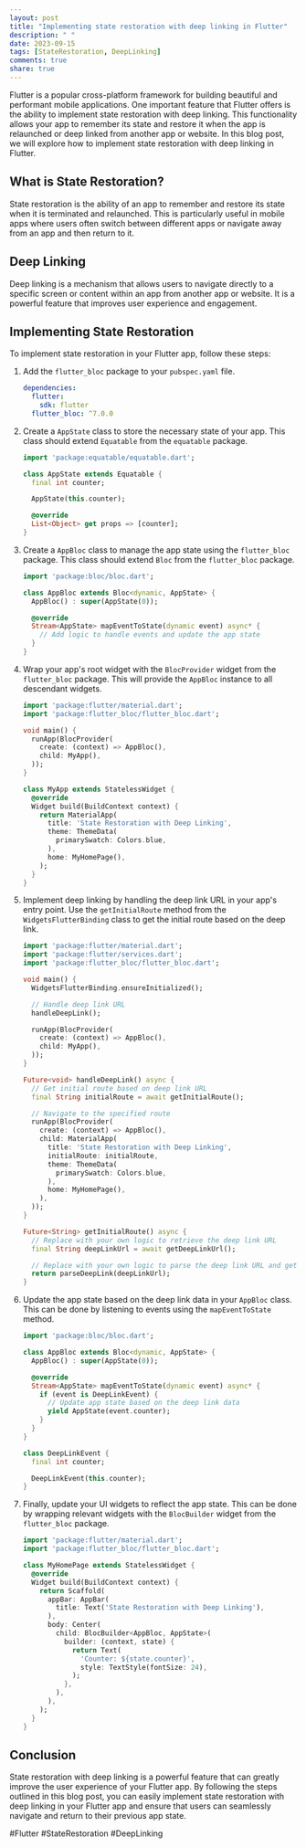 ```yaml
---
layout: post
title: "Implementing state restoration with deep linking in Flutter"
description: " "
date: 2023-09-15
tags: [StateRestoration, DeepLinking]
comments: true
share: true
---
```


Flutter is a popular cross-platform framework for building beautiful and performant mobile applications. One important feature that Flutter offers is the ability to implement state restoration with deep linking. This functionality allows your app to remember its state and restore it when the app is relaunched or deep linked from another app or website. In this blog post, we will explore how to implement state restoration with deep linking in Flutter.

## What is State Restoration?

State restoration is the ability of an app to remember and restore its state when it is terminated and relaunched. This is particularly useful in mobile apps where users often switch between different apps or navigate away from an app and then return to it.

## Deep Linking

Deep linking is a mechanism that allows users to navigate directly to a specific screen or content within an app from another app or website. It is a powerful feature that improves user experience and engagement.

## Implementing State Restoration

To implement state restoration in your Flutter app, follow these steps:

1. Add the `flutter_bloc` package to your `pubspec.yaml` file.

   ```yaml
   dependencies:
     flutter:
       sdk: flutter
     flutter_bloc: ^7.0.0
   ```

2. Create a `AppState` class to store the necessary state of your app. This class should extend `Equatable` from the `equatable` package.

   ```dart
   import 'package:equatable/equatable.dart';

   class AppState extends Equatable {
     final int counter;

     AppState(this.counter);

     @override
     List<Object> get props => [counter];
   }
   ```

3. Create a `AppBloc` class to manage the app state using the `flutter_bloc` package. This class should extend `Bloc` from the `flutter_bloc` package.

   ```dart
   import 'package:bloc/bloc.dart';

   class AppBloc extends Bloc<dynamic, AppState> {
     AppBloc() : super(AppState(0));

     @override
     Stream<AppState> mapEventToState(dynamic event) async* {
       // Add logic to handle events and update the app state
     }
   }
   ```

4. Wrap your app's root widget with the `BlocProvider` widget from the `flutter_bloc` package. This will provide the `AppBloc` instance to all descendant widgets.

   ```dart
   import 'package:flutter/material.dart';
   import 'package:flutter_bloc/flutter_bloc.dart';

   void main() {
     runApp(BlocProvider(
       create: (context) => AppBloc(),
       child: MyApp(),
     ));
   }

   class MyApp extends StatelessWidget {
     @override
     Widget build(BuildContext context) {
       return MaterialApp(
         title: 'State Restoration with Deep Linking',
         theme: ThemeData(
           primarySwatch: Colors.blue,
         ),
         home: MyHomePage(),
       );
     }
   }
   ```

5. Implement deep linking by handling the deep link URL in your app's entry point. Use the `getInitialRoute` method from the `WidgetsFlutterBinding` class to get the initial route based on the deep link.

   ```dart
   import 'package:flutter/material.dart';
   import 'package:flutter/services.dart';
   import 'package:flutter_bloc/flutter_bloc.dart';

   void main() {
     WidgetsFlutterBinding.ensureInitialized();

     // Handle deep link URL
     handleDeepLink();

     runApp(BlocProvider(
       create: (context) => AppBloc(),
       child: MyApp(),
     ));
   }

   Future<void> handleDeepLink() async {
     // Get initial route based on deep link URL
     final String initialRoute = await getInitialRoute();

     // Navigate to the specified route
     runApp(BlocProvider(
       create: (context) => AppBloc(),
       child: MaterialApp(
         title: 'State Restoration with Deep Linking',
         initialRoute: initialRoute,
         theme: ThemeData(
           primarySwatch: Colors.blue,
         ),
         home: MyHomePage(),
       ),
     ));
   }

   Future<String> getInitialRoute() async {
     // Replace with your own logic to retrieve the deep link URL
     final String deepLinkUrl = await getDeepLinkUrl();

     // Replace with your own logic to parse the deep link URL and get the initial route
     return parseDeepLink(deepLinkUrl);
   }
   ```

6. Update the app state based on the deep link data in your `AppBloc` class. This can be done by listening to events using the `mapEventToState` method.

   ```dart
   import 'package:bloc/bloc.dart';

   class AppBloc extends Bloc<dynamic, AppState> {
     AppBloc() : super(AppState(0));

     @override
     Stream<AppState> mapEventToState(dynamic event) async* {
       if (event is DeepLinkEvent) {
         // Update app state based on the deep link data
         yield AppState(event.counter);
       }
     }
   }

   class DeepLinkEvent {
     final int counter;

     DeepLinkEvent(this.counter);
   }
   ```

7. Finally, update your UI widgets to reflect the app state. This can be done by wrapping relevant widgets with the `BlocBuilder` widget from the `flutter_bloc` package.

   ```dart
   import 'package:flutter/material.dart';
   import 'package:flutter_bloc/flutter_bloc.dart';

   class MyHomePage extends StatelessWidget {
     @override
     Widget build(BuildContext context) {
       return Scaffold(
         appBar: AppBar(
           title: Text('State Restoration with Deep Linking'),
         ),
         body: Center(
           child: BlocBuilder<AppBloc, AppState>(
             builder: (context, state) {
               return Text(
                 'Counter: ${state.counter}',
                 style: TextStyle(fontSize: 24),
               );
             },
           ),
         ),
       );
     }
   }
   ```

## Conclusion

State restoration with deep linking is a powerful feature that can greatly improve the user experience of your Flutter app. By following the steps outlined in this blog post, you can easily implement state restoration with deep linking in your Flutter app and ensure that users can seamlessly navigate and return to their previous app state.

#Flutter #StateRestoration #DeepLinking
